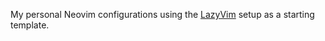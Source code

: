 My personal Neovim configurations using the [LazyVim](https://github.com/LazyVim/LazyVim) setup as a starting template. 

